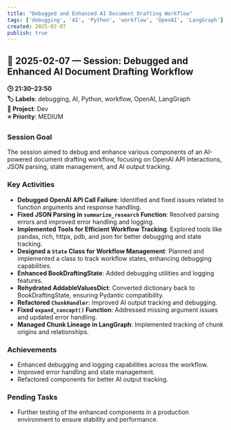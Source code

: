```yaml
---
title: "Debugged and Enhanced AI Document Drafting Workflow"
tags: ['debugging', 'AI', 'Python', 'workflow', 'OpenAI', 'LangGraph']
created: 2025-02-07
publish: true
---
```


## 📅 2025-02-07 — Session: Debugged and Enhanced AI Document Drafting Workflow

**🕒 21:30–23:50**  
**🏷️ Labels**: debugging, AI, Python, workflow, OpenAI, LangGraph  
**📂 Project**: Dev  
**⭐ Priority**: MEDIUM  


### Session Goal
The session aimed to debug and enhance various components of an AI-powered document drafting workflow, focusing on OpenAI API interactions, JSON parsing, state management, and AI output tracking.

### Key Activities
- **Debugged OpenAI API Call Failure**: Identified and fixed issues related to function arguments and response handling.
- **Fixed JSON Parsing in `summarize_research` Function**: Resolved parsing errors and improved error handling and logging.
- **Implemented Tools for Efficient Workflow Tracking**: Explored tools like pandas, rich, httpx, pdb, and json for better debugging and state tracking.
- **Designed a `State` Class for Workflow Management**: Planned and implemented a class to track workflow states, enhancing debugging capabilities.
- **Enhanced BookDraftingState**: Added debugging utilities and logging features.
- **Rehydrated AddableValuesDict**: Converted dictionary back to BookDraftingState, ensuring Pydantic compatibility.
- **Refactored `ChunkHandler`**: Improved AI output tracking and debugging.
- **Fixed `expand_concept()` Function**: Addressed missing argument issues and updated error handling.
- **Managed Chunk Lineage in LangGraph**: Implemented tracking of chunk origins and relationships.

### Achievements
- Enhanced debugging and logging capabilities across the workflow.
- Improved error handling and state management.
- Refactored components for better AI output tracking.

### Pending Tasks
- Further testing of the enhanced components in a production environment to ensure stability and performance.

